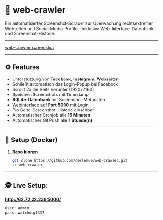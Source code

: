 # 🐾 web-crawler

Ein automatisierter Screenshot-Scraper zur Überwachung rechtsextremer Webseiten und Social-Media-Profile – inklusive Web-Interface, Datenbank und Screenshot-Historie.

---

[web-crawler screenshot](https://github.com/derlemue/web-crawler/blob/master/web-crawler.PNG)

---

## ⚙️ Features

- Unterstützung von **Facebook**, **Instagram**, **Webseiten**
- Schließt automatisch das Login-Popup bei Facebook
- Scrollt 2x die Seite herunter (1920x2160)
- Speichert Screenshots mit Timestamp
- **SQLite-Datenbank** mit Screenshot-Metadaten
- Webinterface auf **Port 5000** mit Login
- Pro Seite: Screenshot-Historie einsehbar
- Automatischer Cronjob alle **15 Minuten**
- Automatischer Git Push alle **1 Stunde(n)**

---

## 🚀 Setup (Docker)

1. **Repo klonen**  
   ```bash
   git clone https://github.com/derlemue/web-crawler.git
   cd web-crawler

---

## 🕵️  Live Setup:

**http://62.72.32.236:5000/**  
   ```bash
   user: admin
   pass: watchdog1337


